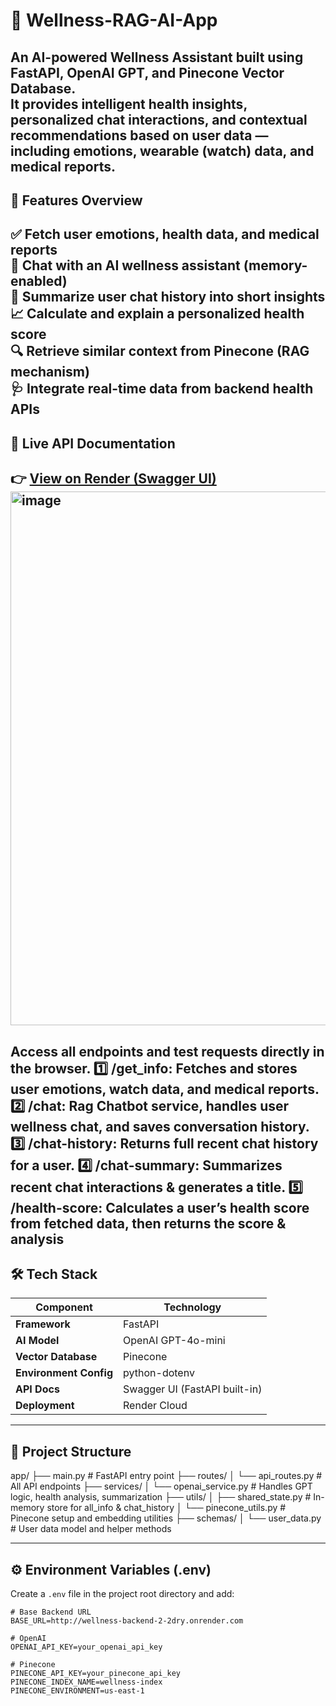# 🧠 Wellness-RAG-AI-App

An **AI-powered Wellness Assistant** built using **FastAPI**, **OpenAI GPT**, and **Pinecone Vector Database**.  
It provides intelligent health insights, personalized chat interactions, and contextual recommendations based on user data — including emotions, wearable (watch) data, and medical reports.
---
## 🧩 Features Overview

✅ Fetch user emotions, health data, and medical reports  
💬 Chat with an AI wellness assistant (memory-enabled)  
🧠 Summarize user chat history into short insights  
📈 Calculate and explain a personalized health score  
🔍 Retrieve similar context from Pinecone (RAG mechanism)  
🩺 Integrate real-time data from backend health APIs  
---

## 🚀 Live API Documentation

👉 **[View on Render (Swagger UI)](https://wellness-rag-ai-app.onrender.com/docs)**  
<img width="1458" height="854" alt="image" src="https://github.com/user-attachments/assets/13d7d452-5eb0-468c-831d-12cc0c0efc32" />
---
Access all endpoints and test requests directly in the browser.
1️⃣ /get_info: Fetches and stores user emotions, watch data, and medical reports.
2️⃣ /chat: Rag Chatbot service, handles user wellness chat, and saves conversation history.
3️⃣ /chat-history: Returns full recent chat history for a user.
4️⃣ /chat-summary: Summarizes recent chat interactions & generates a title.
5️⃣ /health-score: Calculates a user’s health score from fetched data, then returns the score & analysis
---

## 🛠️ Tech Stack

| Component | Technology |
|------------|-------------|
| **Framework** | FastAPI |
| **AI Model** | OpenAI GPT-4o-mini |
| **Vector Database** | Pinecone |
| **Environment Config** | python-dotenv |
| **API Docs** | Swagger UI (FastAPI built-in) |
| **Deployment** | Render Cloud |

---

## 📁 Project Structure
app/
├── main.py # FastAPI entry point
├── routes/
│ └── api_routes.py # All API endpoints
├── services/
│ └── openai_service.py # Handles GPT logic, health analysis, summarization
├── utils/
│ ├── shared_state.py # In-memory store for all_info & chat_history
│ └── pinecone_utils.py # Pinecone setup and embedding utilities
├── schemas/
│ └── user_data.py # User data model and helper methods


---

## ⚙️ Environment Variables (.env)

Create a `.env` file in the project root directory and add:

```env
# Base Backend URL
BASE_URL=http://wellness-backend-2-2dry.onrender.com

# OpenAI
OPENAI_API_KEY=your_openai_api_key

# Pinecone
PINECONE_API_KEY=your_pinecone_api_key
PINECONE_INDEX_NAME=wellness-index
PINECONE_ENVIRONMENT=us-east-1




